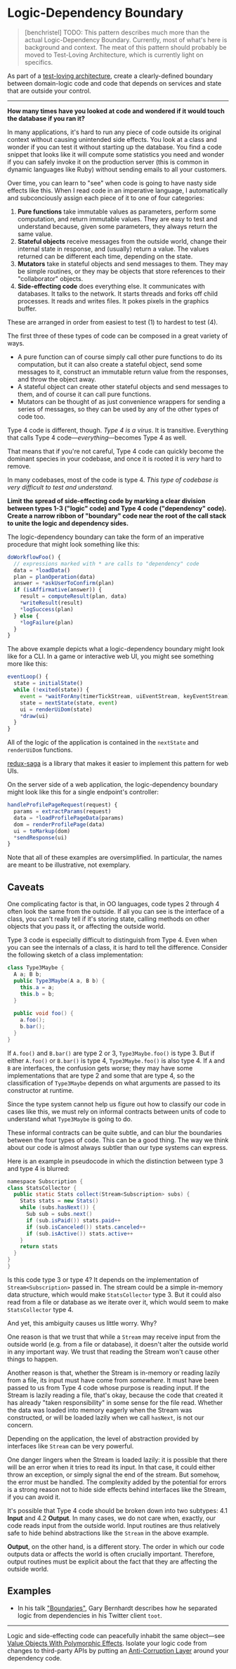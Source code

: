 # Logic-Dependency Boundary

> [benchristel] TODO: This pattern describes much more than the actual Logic-Dependency
> Boundary. Currently, most of what's here is background and context. The meat of this
> pattern should probably be moved to Test-Loving Architecture, which is currently light
> on specifics.

As part of a [test-loving architecture](./test-loving-architecture.md), create
a clearly-defined boundary between domain-logic code and code that
depends on services and state that are outside your control.

---

**How many times have you looked at code and wondered if it would touch the database if you ran it?**

In many applications, it's hard to run any piece of code outside its original context without causing
unintended side effects. You look at a class and wonder if you can test it without starting up the database.
You find a code snippet that looks like it will compute some statistics you need and wonder if
you can safely invoke it on the production server (this is common in dynamic languages like Ruby)
without sending emails to all your customers.

Over time, you can learn to "see" when code is going to have nasty side effects like this.
When I read code in an imperative language, I automatically and subconciously assign each piece of it to
one of four categories:

1. **Pure functions** take immutable values as parameters, perform some computation, and return immutable values.
   They are easy to test and understand because, given some parameters, they always return the same value.
2. **Stateful objects** receive messages from the outside world, change their internal state in
   response, and (usually) return a value. The values returned can be different each time, depending on the state.
3. **Mutators** take in stateful objects and send messages to them. They may be simple routines, or
   they may be objects that store references to their "collaborator" objects.
4. **Side-effecting code** does everything else. It communicates with databases. It talks to the network.
   It starts threads and forks off child processes. It reads and writes files. It pokes pixels in the
   graphics buffer.

These are arranged in order from easiest to test (1) to hardest to test (4). 

The first three of these types of code can be composed in a great variety of ways.

- A pure function can of course simply call other pure functions
  to do its computation, but it can also create a stateful object, send some messages to it, construct
  an immutable return value from the responses, and throw the object away.
- A stateful object can create other stateful objects and send messages to them, and of course it can call pure functions.
- Mutators can be thought of as just convenience wrappers for sending a series of messages,
  so they can be used by any of the other types of code too.

Type 4 code is different, though. *Type 4 is a virus*. It is transitive. Everything
that calls Type 4 code—*everything*—becomes Type 4 as well.

That means that if you're not careful, Type 4 code can quickly become the dominant species in your codebase,
and once it is rooted it is *very* hard to remove.

In many codebases, most of the code is type 4. *This type of codebase is very difficult to test and understand.*

**Limit the spread of side-effecting code by marking a clear division between types 1-3 ("logic" code) and Type 4 code
("dependency" code). Create a narrow ribbon of "boundary" code near the root of the call stack to unite the logic and dependency
sides.**

The logic-dependency boundary can take the form of an imperative procedure that might look something like this:

```javascript
doWorkflowFoo() {
  // expressions marked with * are calls to "dependency" code
  data = *loadData()
  plan = planOperation(data)
  answer = *askUserToConfirm(plan)
  if (isAffirmative(answer)) {
    result = computeResult(plan, data)
    *writeResult(result)
    *logSuccess(plan)
  } else {
    *logFailure(plan)
  }
}
```

The above example depicts what a logic-dependency boundary might look like for a CLI. In a game or interactive web UI,
you might see something more like this:

```javascript
eventLoop() {
  state = initialState()
  while (!exited(state)) {
    event = *waitForAny(timerTickStream, uiEventStream, keyEventStream)
    state = nextState(state, event)
    ui = renderUiDom(state)
    *draw(ui)
  }
}
```

All of the logic of the application is contained in the `nextState` and `renderUiDom` functions.

[redux-saga](https://github.com/redux-saga/redux-saga) is a library that makes it easier to implement this pattern for web UIs.

On the server side of a web application, the logic-dependency boundary might look like this for a single endpoint's controller:

```javascript
handleProfilePageRequest(request) {
  params = extractParams(request)
  data = *loadProfilePageData(params)
  dom = renderProfilePage(data)
  ui = toMarkup(dom)
  *sendResponse(ui)
}
```

Note that all of these examples are oversimplified. In particular, the names are meant to be illustrative, not exemplary.

## Caveats

One complicating factor is that, in OO languages,
code types 2 through 4 often look the same from the outside. If all you can see is the interface of a class,
you can't really tell if it's storing state, calling methods on other objects that you pass it, or affecting the
outside world.

Type 3 code is especially difficult to distinguish from Type 4. Even when you can see the internals of
a class, it is hard to tell the difference. Consider the following sketch of a class implementation:

```java
class Type3Maybe {
  A a; B b;
  public Type3Maybe(A a, B b) {
    this.a = a;
    this.b = b;
  }
  
  public void foo() {
    a.foo();
    b.bar();
  }
}
```

If `A.foo()` and `B.bar()` are type 2 or 3, `Type3Maybe.foo()` is type 3.
But if either `A.foo()` or `B.bar()` is type 4, `Type3Maybe.foo()` is also type 4.
If `A` and `B` are interfaces, the confusion gets worse; they may have some
implementations that are type 2 and some that are type 4, so the classification of
`Type3Maybe` depends on what arguments are passed to its constructor at runtime.

Since the type system cannot help us figure out how to classify our code in cases like
this, we must rely on informal contracts between units of code to understand what
`Type3Maybe` is going to do.

These informal contracts can be quite subtle, and can blur the boundaries between
the four types of code. This can be a good thing. The way we think about our code is
almost always subtler than our type systems can express.

Here is an example in pseudocode in which the distinction between type 3 and type 4 is blurred:

```java
namespace Subscription {
class StatsCollector {
  public static Stats collect(Stream<Subscription> subs) {
    Stats stats = new Stats()
    while (subs.hasNext()) {
      Sub sub = subs.next()
      if (sub.isPaid()) stats.paid++
      if (sub.isCanceled()) stats.canceled++
      if (sub.isActive()) stats.active++
    }
    return stats
  }
}
}
```

Is this code type 3 or type 4? It depends on the implementation of `Stream<Subscription>` passed in.
The stream could be a simple in-memory data structure, which would make `StatsCollector` type 3.
But it could also read from a file or database as we iterate over it,
which would seem to make `StatsCollector` type 4.

And yet, this ambiguity causes us little worry. Why?

One reason is that we trust that while a `Stream` may receive input from the outside world (e.g.
from a file or database), it doesn't alter the outside world in any important way. We trust
that reading the Stream won't cause other things to happen.

Another reason is that, whether the Stream is in-memory or reading lazily from a file, its
input must have come from *somewhere*. It must have been passed to us from Type 4 code whose
purpose is reading input. If the Stream is lazily reading a file, that's okay, because
the code that created it has already "taken responsibility" in some sense for the file read.
Whether the data was loaded into memory eagerly when the Stream was constructed, or will be
loaded lazily when we call `hasNext`, is not our concern.

Depending on the application, the level of abstraction provided by interfaces like `Stream`
can be very powerful.

One danger lingers when the Stream is loaded lazily: it is possible that there will be an
error when it tries to read its input. In that case, it could either throw an exception, or
simply signal the end of the stream. But somehow, the error must be handled. The complexity 
added by the potential for errors is a strong reason not to hide side effects behind interfaces like the Stream,
if you can avoid it.

It's possible that Type 4 code should be broken down into two subtypes: 4.1 **Input** and 4.2
**Output**. In many cases, we do not care when, exactly, our code reads input from the outside
world. Input routines are thus relatively safe to hide behind abstractions like the `Stream` in the
above example.

**Output**, on the other hand, is a different story. The order in which our code outputs data
or affects the world is often crucially important. Therefore, output routines must be explicit
about the fact that they are affecting the outside world.

## Examples

- In his talk ["Boundaries"](https://www.youtube.com/watch?v=yTkzNHF6rMs),
  Gary Bernhardt describes how he separated logic from dependencies in his
  Twitter client `toot`.

---

Logic and side-effecting code can peacefully inhabit the same object—see [Value Objects With Polymorphic Effects](value-objects-with-polymorphic-effects.md). Isolate your logic code from changes to third-party APIs by putting an [Anti-Corruption Layer](https://medium.com/continuousdelivery/anti-corruption-layer-e24e2025be6f) around your dependency code.
